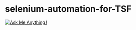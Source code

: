 # selenium-automation-for-TSF

[![Ask Me Anything !](https://img.shields.io/badge/Ask%20me-anything-1abc9c.svg)](https://GitHub.com/sagnik20/ama)
